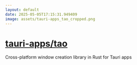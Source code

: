 ```yaml
---
layout: default
date: 2025-05-05T17:15:31.949409
image: assets/tauri-apps_tao_cropped.png
---
```


# [tauri-apps/tao](https://github.com/tauri-apps/tao)

Cross-platform window creation library in Rust for Tauri apps
